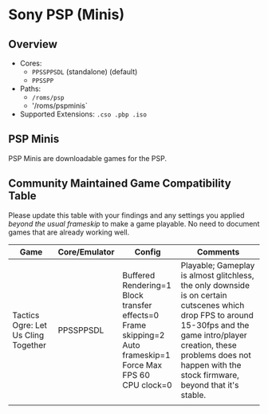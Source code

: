 # Sony PSP (Minis)

## Overview

- Cores:
  - `PPSSPPSDL` (standalone) (default)
  - `PPSSPP`
- Paths:
  - `/roms/psp`
  - '/roms/pspminis`
- Supported Extensions: `.cso .pbp .iso`

## PSP Minis

PSP Minis are downloadable games for the PSP.

## Community Maintained Game Compatibility Table

Please update this table with your findings and any settings you applied *beyond the usual frameskip* to make a game playable.  No need to document games that are already working well.

|                  Game                |     Core/Emulator    |      Config      |   Comments   |
|--------------------------------------|----------------------|------------------|--------------|
|Tactics Ogre: Let Us Cling Together   |PPSSPPSDL             | Buffered Rendering=1 <br>Block transfer effects=0<br>Frame skipping=2<br>Auto frameskip=1<br> Force Max FPS 60<br>CPU clock=0 | Playable; Gameplay is almost glitchless, the only downside is on certain cutscenes which drop FPS to around 15-30fps and the game intro/player creation, these problems does not happen with the stock firmware, beyond that it's stable. |
|                                      |                      |            |              |
